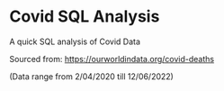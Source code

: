 # Covid SQL Analysis

A quick SQL analysis of Covid Data

Sourced from: https://ourworldindata.org/covid-deaths

(Data range from 2/04/2020 till 12/06/2022)
